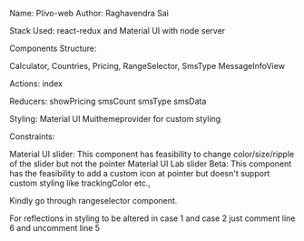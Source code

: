 
Name: Plivo-web
Author: Raghavendra Sai

Stack Used: react-redux and Material UI with node server

Components Structure:

Calculator,
Countries,
Pricing,
RangeSelector,
SmsType
MessageInfoView

Actions:
index

Reducers:
showPricing
smsCount
smsType
smsData

Styling:
Material UI
Muithemeprovider for custom styling

Constraints: 

Material UI slider: This component has feasibility to change color/size/ripple of the slider but not the pointer
Material UI Lab slider Beta: This component has the feasibility to add a custom icon at pointer but doesn't support custom styling like trackingColor etc.,

Kindly go through rangeselector component.

For reflections in styling to be altered in case 1 and case 2 just comment line 6 and uncomment line 5



